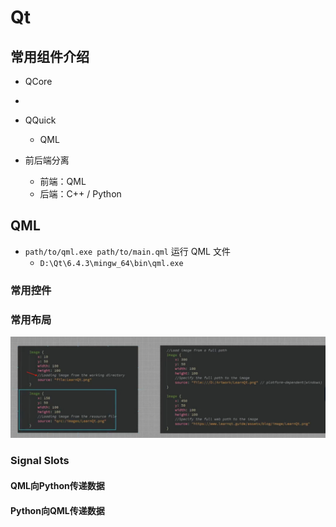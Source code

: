 # Qt

## 常用组件介绍

- QCore
- 
- QQuick
  - QML

- 前后端分离
  - 前端：QML
  - 后端：C++ / Python

## QML

- `path/to/qml.exe path/to/main.qml` 运行 QML 文件
  - `D:\Qt\6.4.3\mingw_64\bin\qml.exe`

### 常用控件

### 常用布局

![Alt text](image.png)


### Signal Slots

#### QML向Python传递数据

#### Python向QML传递数据